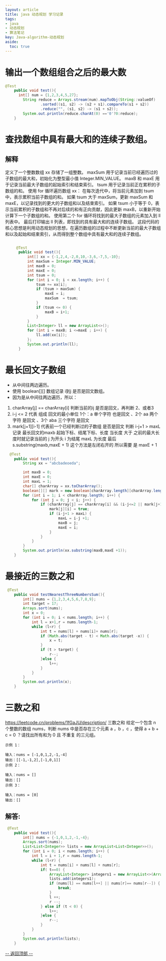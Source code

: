 ```yaml
---
layout: article
title: java 动态规划 学习记录
tags: 
- java
- 动态规划
- 算法笔记
key: Java-algorithm-动态规划
aside:
  toc: true
---
```


# 输出一个数组组合之后的最大数
```java
@Test
    public void test(){
      int[] num = {1,2,3,4,5,27};
        String reduce = Arrays.stream(num).mapToObj(String::valueOf)
                .sorted((s1, s2) -> (s2 + s1).compareTo(s1 + s2))
                .reduce("", (s1, s2) -> (s1 + s2));
        System.out.println(reduce.charAt(0) =='0'?0:reduce);
    }
```

# 查找数组中具有最大和的连续子数组。

## 解释
定义了一个整数数组 xx 存储了一组整数。
maxSum 用于记录当前已经遍历过的子数组的最大和，初始化为整型最小值 Integer.MIN_VALUE。
maxB 和 maxE 用于记录当前最大子数组的起始索引和结束索引。
tsum 用于记录当前正在累积的子数组的和。
使用 for 循环遍历数组 xx：
在每次迭代中，将当前元素加到 tsum 中，表示累积当前子数组的和。
如果 tsum 大于 maxSum，更新 maxSum 和 maxE，以记录找到的更大的子数组和以及结束索引。
如果 tsum 小于等于 0，表示当前累积的子数组和不再对后续的和有正向贡献，因此更新 maxB，以重新开始计算下一个子数组的和。
使用第二个 for 循环将找到的最大子数组的元素加入到 ll 列表中。
最后打印输出 ll 列表，即找到的具有最大和的连续子数组。
这段代码的核心思想是利用动态规划的思想，在遍历数组的过程中不断更新当前的最大子数组和以及起始和结束索引，从而得到整个数组中具有最大和的连续子数组。

```java

     @Test
      public void test(){
          int[] xx = {-1,2,4,-2,0,10,-3,6,-7,5,-10};
          int maxSum = Integer.MIN_VALUE;
          int maxB = 0;
          int maxE = 0;
          int tsum = 0;
          for (int i = 0; i < xx.length; i++) {
              tsum += xx[i];
              if (tsum > maxSum) {
                  maxE = i;
                  maxSum  = tsum;
              }
              if (tsum <= 0) {
                  maxB = i+1;
              }
          }
          List<Integer> ll = new ArrayList<>();
          for (int i = maxB; i <=maxE ; i++) {
              ll.add(xx[i]);
          };
          System.out.println(ll);
      }
```

# 最长回文子数组
* 从中间往两边遍历。
* 使用 boolean[][] 数组记录 i到j 是否是回文数组。
* 因为是从中间往两边遍历，所以：
1. charArray[j] == charArray[i] 判断当前的ij 是否是回文，再判断 2、或者3
2.  i-j <= 2 代表 组成 回文的最小单位
        1个：a 单个字符 也是回文 、2个 aa 两个字符 是回文 、3个 aba 三个字符 是回文
3. mark[j+1][i-1] 代表前一个已经判断过的子数组 是否是回文
判断 i-j+1 > maxL
记录 最长回文的maxb 起始下标、结尾下标、长度 当长度 大于 之前的最大长度时就记录当前的 j 为开头 i 为结尾 maxL 为长度
最后 s.substring(maxb,maxE + 1)   这个方法是左闭右开的 所以需要 是 maxE + 1
```java
  @Test
    public void test(){
        String xx = "abcbadeoeda";

        int maxB = 0;
        int maxE = 0;
        int maxL = 1;
        char[] charArray = xx.toCharArray();
        boolean[][] mark = new boolean[charArray.length][charArray.length];
        for (int i = 1; i < charArray.length; i++) {
            for (int j = 0; j < i; j++) {
                if (charArray[j] == charArray[i] && (i-j<=2 || mark[j+1][i-1])) {
                    mark[j][i] = true;
                    if (i-j+1 > maxL) {
                        maxL = i-j +1;
                        maxB = j;
                        maxE = i;
                    }
                }
            }
        }
        System.out.println(xx.substring(maxB,maxE +1));
    }

```

# 最接近的三数之和
```java
 @Test
    public void testNearestThreeNumbersSum(){
        int[] nums = {1,2,3,4,5,6,7,8,9};
        int target = 17;
        Arrays.sort(nums);
        int x = 0;
        for (int i = 0; i < nums.length; i++) {
            int l = x+1,r = nums.length-1;
            while (l<r) {
                int t = nums[l] + nums[i]+ nums[r];
                if (Math.abs(target - t) < Math.abs(target -x)) {
                    x = t;
                }
                if (t > target) {
                    r--;
                }else {
                    l++;
                }
            }
        }
        System.out.println(x);
    }

```

# 三数之和
  https://leetcode.cn/problems/1fGaJU/description/
    三数之和
    给定一个包含 n 个整数的数组 nums，判断 nums 中是否存在三个元素 a ，b ，c ，使得 a + b + c = 0 ？请找出所有和为 0 且 不重复 的三元组。

    示例 1：

    输入：nums = [-1,0,1,2,-1,-4]
    输出：[[-1,-1,2],[-1,0,1]]
    示例 2：

    输入：nums = []
    输出：[]
    示例 3：

    输入：nums = [0]
    输出：[]
## 解答:
```java
 @Test
    public void test(){
        int[] nums = {-1,0,1,2,-1,-4};
        Arrays.sort(nums);
        List<List<Integer>> lists = new ArrayList<List<Integer>>();
        for (int i = 0; i < nums.length; i++) {
            int l = i + 1,r = nums.length-1;
            while (l<r) {
                int t = nums[i] + nums[l] + nums[r];
                if( t==0) {
                    ArrayList<Integer> integers1 = new ArrayList<>(Arrays.asList(nums[i], nums[l], nums[r]));
                    lists.add(integers1);
                    if (nums[l] == nums[l++] || nums[r]== nums[r--]) {
                        break;
                    }
                    l ++;
                    r --;
                } else if (t < 0) {
                    l++;
                }else {
                    r--;
                }
            }
        }
        System.out.println(lists);
    }


```

<a href="javascript:scroll(0,0)">-- 返回顶部 --</a>


